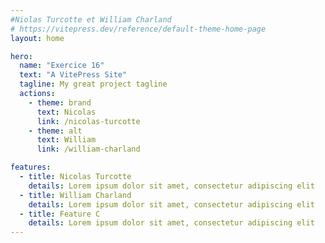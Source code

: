 ```yaml
---
#Niolas Turcotte et William Charland
# https://vitepress.dev/reference/default-theme-home-page
layout: home

hero:
  name: "Exercice 16"
  text: "A VitePress Site"
  tagline: My great project tagline
  actions:
    - theme: brand
      text: Nicolas
      link: /nicolas-turcotte
    - theme: alt
      text: William
      link: /william-charland

features:
  - title: Nicolas Turcotte
    details: Lorem ipsum dolor sit amet, consectetur adipiscing elit
  - title: William Charland
    details: Lorem ipsum dolor sit amet, consectetur adipiscing elit
  - title: Feature C
    details: Lorem ipsum dolor sit amet, consectetur adipiscing elit
---
```


